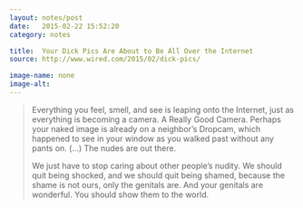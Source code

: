 ```yaml
---
layout: notes/post
date:   2015-02-22 15:52:20
category: notes

title:  Your Dick Pics Are About to Be All Over the Internet
source: http://www.wired.com/2015/02/dick-pics/

image-name: none 
image-alt:
---
```


> Everything you feel, smell, and see is leaping onto the Internet, just as everything is becoming a camera. A Really Good Camera. Perhaps your naked image is already on a neighbor’s Dropcam, which happened to see in your window as you walked past without any pants on. (...) The nudes are out there.
>
>We just have to stop caring about other people’s nudity. We should quit being shocked, and we should quit being shamed, because the shame is not ours, only the genitals are. And your genitals are wonderful. You should show them to the world.
